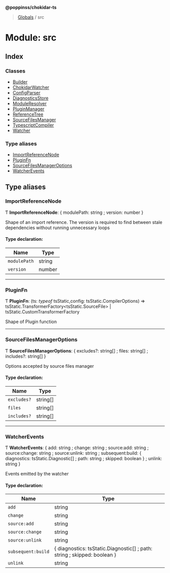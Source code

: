 **@poppinss/chokidar-ts**

> [Globals](../README.md) / src

# Module: src

## Index

### Classes

* [Builder](../classes/src.builder.md)
* [ChokidarWatcher](../classes/src.chokidarwatcher.md)
* [ConfigParser](../classes/src.configparser.md)
* [DiagnosticsStore](../classes/src.diagnosticsstore.md)
* [ModuleResolver](../classes/src.moduleresolver.md)
* [PluginManager](../classes/src.pluginmanager.md)
* [ReferenceTree](../classes/src.referencetree.md)
* [SourceFilesManager](../classes/src.sourcefilesmanager.md)
* [TypescriptCompiler](../classes/src.typescriptcompiler.md)
* [Watcher](../classes/src.watcher.md)

### Type aliases

* [ImportReferenceNode](src.md#importreferencenode)
* [PluginFn](src.md#pluginfn)
* [SourceFilesManagerOptions](src.md#sourcefilesmanageroptions)
* [WatcherEvents](src.md#watcherevents)

## Type aliases

### ImportReferenceNode

Ƭ  **ImportReferenceNode**: { modulePath: string ; version: number  }

Shape of an import reference. The version is required to
find between stale dependencies without running
unnecessary loops

#### Type declaration:

Name | Type |
------ | ------ |
`modulePath` | string |
`version` | number |

___

### PluginFn

Ƭ  **PluginFn**: (ts: *typeof* tsStatic,config: tsStatic.CompilerOptions) => tsStatic.TransformerFactory\<tsStatic.SourceFile> \| tsStatic.CustomTransformerFactory

Shape of Plugin function

___

### SourceFilesManagerOptions

Ƭ  **SourceFilesManagerOptions**: { excludes?: string[] ; files: string[] ; includes?: string[]  }

Options accepted by source files manager

#### Type declaration:

Name | Type |
------ | ------ |
`excludes?` | string[] |
`files` | string[] |
`includes?` | string[] |

___

### WatcherEvents

Ƭ  **WatcherEvents**: { add: string ; change: string ; source:add: string ; source:change: string ; source:unlink: string ; subsequent:build: { diagnostics: tsStatic.Diagnostic[] ; path: string ; skipped: boolean  } ; unlink: string  }

Events emitted by the watcher

#### Type declaration:

Name | Type |
------ | ------ |
`add` | string |
`change` | string |
`source:add` | string |
`source:change` | string |
`source:unlink` | string |
`subsequent:build` | { diagnostics: tsStatic.Diagnostic[] ; path: string ; skipped: boolean  } |
`unlink` | string |
